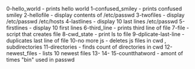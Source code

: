 0-hello_world - prints hello world
1-confused_smiley - prints confused smiley
2-hellofile - display contents of /etc/passwd
3-twofiles - display /etc/passwd /etc/hosts
4-lastlines - display 10 last lines /etc/passwd
5-firstlines - display 10 first lines
6-third_line - prints third line of file
7-file -  script that creates file
8-cwd_state - print ls to file
9-dplicate-last-line - duplicates last line of file
10-no more js - deletes js files in cwd , subdirectories
11-directories - finds count of directories in cwd
12-newest_files - lists 10 newest files
13-
14-
15-countthatword - amont of times "bin" used in passwd

